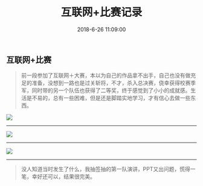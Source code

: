 ﻿---
title: 互联网+比赛记录
tags: 互联网+
date: 2018-6-26 11:09:00
---
## 互联网+比赛 ##

> 前一段参加了互联网＋大赛，本以为自己的作品拿不出手，自己也没有做充足的准备，没想到一路也是过关斩将，不才，杀入总决赛，侥幸获得校赛季军，同时带的另一个队伍也获得了二等奖，终于感觉到了小小的成就感。生活是不易的，总有一些困难，但是还是脚踏实地学习，才有信心去做一些东西。

![](https://i.loli.net/2018/06/26/5b31af31bb082.jpg)


----------


![](https://i.loli.net/2018/06/26/5b31af3994342.jpg)


----------


![](https://i.loli.net/2018/06/26/5b31af0f8698a.jpg)


----------

> 没人知道当时发生了什么，我抽签抽的第一队演讲，PPT又出问题，慌得一笔，幸好还可以，结果很完美。